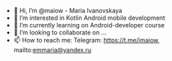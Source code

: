 - 👋 Hi, I’m @maiow - Maria Ivanovskaya
- 👀 I’m interested in Kotlin Android mobile development
- 🌱 I’m currently learning on Android-developer course
- 💞️ I’m looking to collaborate on ...
- 📫 How to reach me: Telegram: https://t.me/imaiow, mailto:emmaria@yandex.ru

<!---
maiow/maiow is a ✨ special ✨ repository because its `README.md` (this file) appears on your GitHub profile.
You can click the Preview link to take a look at your changes.
--->
